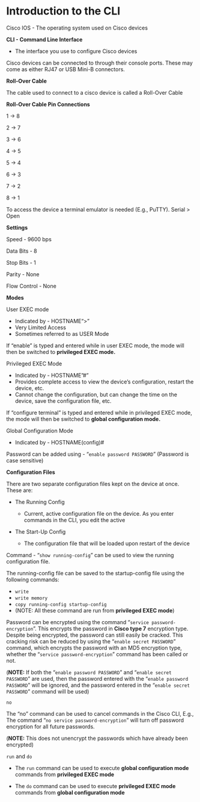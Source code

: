 # Introduction to the CLI

Cisco IOS - The operating system used on Cisco devices

**CLI - Command Line Interface**

- The interface you use to configure Cisco devices

Cisco devices can be connected to through their console ports. These may come as either RJ47 or USB Mini-B connectors.

**Roll-Over Cable**

The cable used to connect to a cisco device is called a Roll-Over Cable

**Roll-Over Cable Pin Connections**

1 → 8

2 → 7

3 → 6

4 → 5

5 → 4

6 → 3

7 → 2

8 → 1

To access the device a terminal emulator is needed (E.g., PuTTY). Serial > Open

**Settings**

Speed - 9600 bps

Data Bits - 8

Stop Bits - 1

Parity - None

Flow Control - None

**Modes**

User EXEC mode

- Indicated by - HOSTNAME“>”
- Very Limited Access
- Sometimes referred to as USER Mode

If “enable” is typed and entered while in user EXEC mode, the mode will then be switched to **privileged EXEC mode.**

Privileged EXEC Mode

- Indicated by - HOSTNAME”#”
- Provides complete access to view the device’s configuration, restart the device, etc.
- Cannot change the configuration, but can change the time on the device, save the configuration file, etc.

If “configure terminal” is typed and entered while in privileged EXEC mode, the mode will then be switched to **global configuration mode.**

Global Configuration Mode

- Indicated by - HOSTNAME(config)#

Password can be added using - “`enable password PASSWORD`” (Password is case sensitive)

**Configuration Files**

There are two separate configuration files kept on the device at once. These are:

- The Running Config
    - Current, active configuration file on the device. As you enter commands in the CLI, you edit the active
    
- The Start-Up Config
    - The configuration file that will be loaded upon restart of the device

Command - “`show running-config`” can be used to view the running configuration file.

The running-config file can be saved to the startup-config file using the following commands:

- `write`
- `write memory`
- `copy running-config startup-config`
- (NOTE: All these command are run from **privileged EXEC mode**)

Password can be encrypted using the command “`service password-encryption`”. This encrypts the password in **Cisco type 7** encryption type. Despite being encrypted, the password can still easily be cracked. This cracking risk can be reduced by using the “`enable secret PASSWORD`” command, which encrypts the password with an MD5 encryption type, whether the “`service password-encryption`” command has been called or not.

(**NOTE:** If both the “`enable password PASSWORD`” and “`enable secret PASSWORD`” are used, then the password entered with the “`enable password PASSWORD`” will be ignored, and the password entered in the “`enable secret PASSWORD`” command will be used)

`no`

The “no” command can be used to cancel commands in the Cisco CLI, E.g., The command “`no service password-encryption`” will turn off password encryption for all future passwords. 

(**NOTE:** This does not unencrypt the passwords which have already been encrypted)

`run` and `do`

- The `run` command can be used to execute **global configuration mode** commands from **privileged EXEC mode**

- The `do` command can be used to execute **privileged EXEC mode** commands from **global configuration mode**